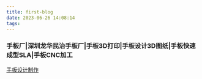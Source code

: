 ```yaml
---
title: first-blog
date: 2023-06-26 14:08:14
tags:
---
```

<!DOCTYPE html>
<html>
<head>
  <title> 手板厂|深圳龙华民治手板厂|手板3D打印|手板设计3D图纸|手板快速成型SLA|手板CNC加工|深圳市万丰手板有限公司 </title>
  <meta name="Keywords" content="手板厂，深圳龙华民治手板厂，手板3D打印，手板设计3D图纸，手板快速成型SLA，手板CNC加工，香港手板，塑胶手板，五金手板，深圳市万丰手板有限公司"/>
  <meta name="Description" content="深圳龙华万丰手板厂（公司）主要提供手板，手板厂，深圳龙华手板厂模型，深圳手板厂，CNC手板，3D打印手板，是设计和生产的专业手板厂，手板模型深圳龙华手板厂模型，CNC手板，3D打印手板，手板模型制作公司，价格最实惠，手板制作时间快质量保证，欢迎来图咨询报价，电话：13670088274。"/>
</head>
<body>
  <h3>手板厂|深圳龙华民治手板厂|手板3D打印|手板设计3D图纸|手板快速成型SLA|手板CNC加工</h3>
  <a href="http://www.szwfhk.com/" title="手板设计制作"target="_blank">手板设计制作</a> 
  
</body>
</html>
